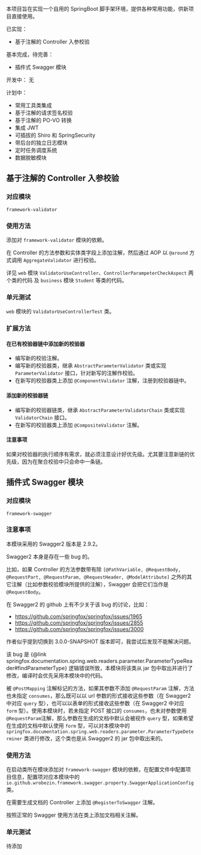 本项目旨在实现一个自用的 SpringBoot 脚手架环境，提供各种常用功能，供新项目直接使用。

已实现：
+ 基于注解的 Controller 入参校验

基本完成，待完善：
+ 插件式 Swagger 模块

开发中：
无

计划中：
+ 常用工具类集成
+ 基于注解的请求签名校验
+ 基于注解的 PO-VO 转换
+ 集成 JWT
+ 可插拔的 Shiro 和 SpringSecurity
+ 带后台的独立日志模块
+ 定时任务调度系统
+ 数据脱敏模块

## 基于注解的 Controller 入参校验

### 对应模块

`framework-validator`

### 使用方法

添加对 `framework-validator` 模块的依赖。

在 Controller 的方法参数和实体类字段上添加注解，然后通过 AOP 以 `@around` 方式调用 `AggregateValidator` 进行校验。

详见 `web` 模块 `ValidatorUseController`、`ControllerParampeterCheckAspect` 两个类的代码 及 `business` 模块 `Student` 等类的代码。

### 单元测试

`web` 模块的 `ValidatorUseControllerTest` 类。

### 扩展方法

#### 在已有校验器链中添加新的校验器
+ 编写新的校验注解。
+ 编写新的校验器类，继承 `AbstractParameterValidator` 类或实现 `ParameterValidator` 接口，针对新写的注解作校验。
+ 在新写的校验器类上添加 `@ComponentValidator` 注解，注册到校验器链中。

#### 添加新的校验器链
+ 编写新的校验器链类，继承 `AbstractParameterValidatorChain` 类或实现 `ValidatorChain` 接口。
+ 在新写的校验器类上添加 `@CompositeValidator` 注解。

#### 注意事项

如果对校验器的执行顺序有需求，就必须注意设计好优先级。尤其要注意新链的优先级，因为在聚合校验中只会命中一条链。

## 插件式 Swagger 模块

### 对应模块

`framework-swagger`

### 注意事项

本模块采用的 Swagger2 版本是 2.9.2。

Swagger2 本身是存在一些 bug 的。

比如，如果 Controller 的方法参数带有除 `[@PathVariable, @RequestBody, @RequestPart, @RequestParam, @RequestHeader, @ModelAttribute]` 之外的其它注解（比如参数校验模块所提供的注解），Swagger 会把它们当作是 `@RequestBody`。

在 Swagger2 的 github 上有不少关于该 bug 的讨论，比如：
+ https://github.com/springfox/springfox/issues/1965
+ https://github.com/springfox/springfox/issues/2855
+ https://github.com/springfox/springfox/issues/3000

作者似乎提到切换到 3.0.0-SNAPSHOT 版本即可，我尝试后发现不能解决问题。

该 bug 是 {@link springfox.documentation.spring.web.readers.parameter.ParameterTypeReader#findParameterType} 逻辑错误所致，本模块将该类从 jar 包中取出并进行了修改，编译时会优先采用本模块中的代码。

被 `@PostMapping` 注解标记的方法，如果其参数不添加 `@RequestParam` 注解，方法也未指定 `consumes`，那么既可以以 url 参数的形式接收这些参数（在 Swagger2 中对应 `query` 型），也可以以表单的形式接收这些参数（在 Swagger2 中对应 `form` 型）。使用本模块时，若未指定 POST 接口的 `consumes`，也未对参数使用 `@RequestParam`注解，那么参数在生成的文档中默认会被视作 `query` 型，如果希望在生成的文档中默认使用 `form` 型，可以对本模块中的 `springfox.documentation.spring.web.readers.parameter.ParameterTypeDeterminer` 类进行修改，这个类也是从 Swagger2 的 jar 包中取出来的。

### 使用方法

在启动类所在模块添加对 `framework-swagger` 模块的依赖，在配置文件中配置项目信息，配置项对应本模块中的 `io.github.wrobezin.framework.swagger.property.SwaggerApplicationConfig` 类。

在需要生成文档的 Controller 上添加 `@RegisterToSwagger` 注解。

按照正常的 Swagger 使用方法在类上添加文档相关注解。

### 单元测试

待添加
